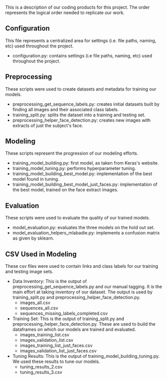 This is a description of our coding products for this project.  The order represents the logical order needed to replicate our work.

## Configuration
This file represents a centralized area for settings (i.e. file paths, naming, etc) used throughout the project.
* configuration.py:  contains settings (i.e file paths, naming, etc) used throughout the project.

## Preprocessing
These scripts were used to create datasets and metadata for training our models. 
* preprocessing_get_sequence_labels.py: creates initial datasets built by finding all images and their associated class labels.
* training_split.py:  splits the dataset into a training and testing set.
* preprocessing_helper_face_detection.py:  creates new images with extracts of just the subject's face.

## Modeling
These scripts represent the progression of our modeling efforts.
  * training_model_building.py:  first model, as taken from Keras's website.
  * training_model_tuning.py:  performs hyperparameter tuning.
  * training_model_building_best_model.py:  implementation of the best model found in tuning.
  * training_model_building_best_model_just_faces.py:  implementation of the best model, trained on the face extract images.
  
## Evaluation
These scripts were used to evaluate the quality of our trained models.
* model_evaluation.py:  evaluates the three models on the hold out set.
* model_evaluation_helpers_mlabadie.py:  implements a confusion matrix as given by sklearn.

## CSV Used in Modeling
These csv files were used to contain links and class labels for our training and testing image sets.  
* Data Inventory: This is the output of preprocessing_get_sequence_labels.py and our manual tagging.  It is the main effort at taking inventory of our dataset.  The output is used by training_split.py and preprocessing_helper_face_detection.py.
  * images_all.csv
  * sequences_all.csv
  * sequences_missing_labels_completed.csv
* Training Set:  This is the output of training_split.py and preprocessing_helper_face_detection.py.  These are used to build the dataframes on which our models are trained and evaluated.
  * images_training_list.csv
  * images_validation_list.csv
  * images_training_list_just_faces.csv
  * images_validation_list_just_faces.csv
* Tuning Results:  This is the output of training_model_building_tuning.py.  We used these results to tune our models.
  * tuning_results_2.csv
  * tuning_results_3.csv
